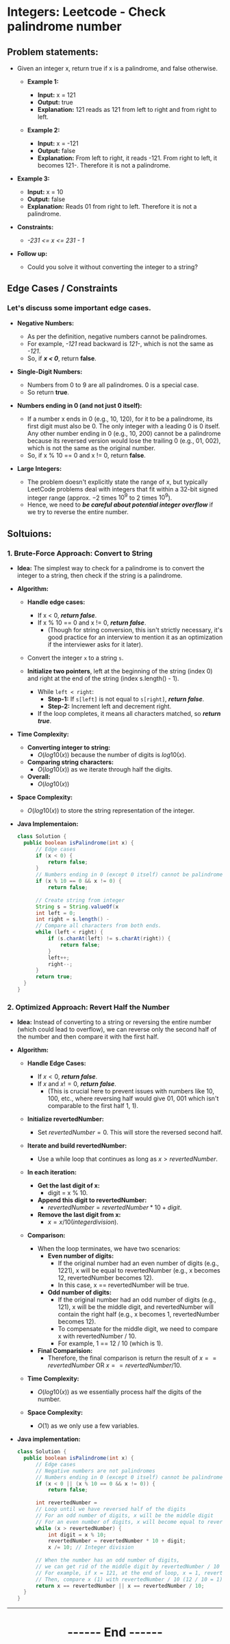 # Integers: Leetcode - Check palindrome number
## Problem statements:
- Given an integer x, return true if x is a palindrome, and false otherwise.

  - **Example 1:**
    - **Input:** x = 121
    - **Output:** true
    - **Explanation:** 121 reads as 121 from left to right and from right to left.

  - **Example 2:**
    - **Input:** x = -121
    - **Output:** false
    - **Explanation:** From left to right, it reads -121. From right to left, it becomes 121-. Therefore it is not a palindrome.

- **Example 3:**
  - **Input:** x = 10
  - **Output:** false
  - **Explanation:** Reads 01 from right to left. Therefore it is not a palindrome.
 
- **Constraints:**
  - *-231 <= x <= 231 - 1*
 
- **Follow up:** 
  - Could you solve it without converting the integer to a string?


## Edge Cases / Constraints
### Let's discuss some important edge cases.
  - **Negative Numbers:** 
    - As per the definition, negative numbers cannot be palindromes.
    - For example, *-121* read backward is *121-*, which is not the same as *-121*. 
    - So, if ***x < 0***, return **false**.

  - **Single-Digit Numbers:** 
    - Numbers from 0 to 9 are all palindromes. 0 is a special case. 
    - So return **true**.

  - **Numbers ending in 0 (and not just 0 itself):** 
    - If a number x ends in 0 (e.g., 10, 120), for it to be a palindrome, its first digit must also be 0. The only integer with a leading 0 is 0 itself. Any other number ending in 0 (e.g., 10, 200) cannot be a palindrome because its reversed version would lose the trailing 0 (e.g., 01, 002), which is not the same as the original number.
    - So, if x % 10 == 0 and x != 0, return **false**.

  - **Large Integers:** 
    - The problem doesn't explicitly state the range of x, but typically LeetCode problems deal with integers that fit within a 32-bit signed integer range (approx. −2 times $10^9$ to 2 times $10^9$). 
    - Hence, we need to ***be careful about potential integer overflow*** if we try to reverse the entire number.


## Soltuions:

### 1. Brute-Force Approach: Convert to String
- **Idea:** The simplest way to check for a palindrome is to convert the integer to a string, then check if the string is a palindrome.

- **Algorithm:**
  - **Handle edge cases:**
    - If x < 0, ***return false***.
    - If x % 10 == 0 and x != 0, ***return false***. 
      - (Though for string conversion, this isn't strictly necessary, it's good practice for an interview to mention it as an optimization if the interviewer asks for it later).

  - Convert the integer `x` to a string `s`.
  - **Initialize two pointers**, left at the beginning of the string (index 0) and right at the end of the string (index s.length() - 1).
    - While `left < right`:
      - **Step-1:** If `s[left]` is not equal to `s[right]`, ***return false***.
      - **Step-2:** Increment left and decrement right.
    - If the loop completes, it means all characters matched, so ***return true***.

- **Time Complexity:**
  - **Converting integer to string:** 
    - $O(log10(x))$ because the number of digits is $log10(x)$.
  - **Comparing string characters:** 
    - $O(log10(x))$ as we iterate through half the digits.
  - **Overall:** 
    - $O(log10(x))$

- **Space Complexity:**
  - $O(log10(x))$ to store the string representation of the integer.

- **Java Implementaion:**
  ```java 
  class Solution {
    public boolean isPalindrome(int x) {
        // Edge cases
        if (x < 0) {
            return false;
        }
        // Numbers ending in 0 (except 0 itself) cannot be palindromes
        if (x % 10 == 0 && x != 0) {
            return false;
      
        // Create string from integer
        String s = String.valueOf(x
        int left = 0;
        int right = s.length() - 
        // Compare all characters from both ends.
        while (left < right) {
            if (s.charAt(left) != s.charAt(right)) {
                return false;
            }
            left++;
            right--;
        }
        return true;
    }
  }
  ```


### 2. Optimized Approach: Revert Half the Number
- **Idea:** Instead of converting to a string or reversing the entire number (which could lead to overflow), we can reverse only the second half of the number and then compare it with the first half.

- **Algorithm:**
  - **Handle Edge Cases:**
    - If $x < 0$, ***return false***.
    - If $x % 10 == 0$ and $x != 0$, ***return false***.
      - (This is crucial here to prevent issues with numbers like 10, 100, etc., where reversing half would give 01, 001 which isn't comparable to the first half 1, 1).
  - **Initialize revertedNumber:** 
    - Set $revertedNumber = 0$. This will store the reversed second half.
  - **Iterate and build revertedNumber:** 
    - Use a while loop that continues as long as $x > revertedNumber$.
  - **In each iteration:**
    - **Get the last digit of x:** 
      - digit = x % 10.
    - **Append this digit to revertedNumber:** 
      - $revertedNumber = revertedNumber * 10 + digit$.
    - **Remove the last digit from x:** 
      - $x = x / 10 (integer division)$.
  - **Comparison:**
    - When the loop terminates, we have two scenarios:
      - **Even number of digits:** 
        - If the original number had an even number of digits (e.g., 1221), x will be equal to revertedNumber (e.g., x becomes 12, revertedNumber becomes 12). 
        - In this case, x == revertedNumber will be true.
      - **Odd number of digits:** 
        - If the original number had an odd number of digits (e.g., 121), x will be the middle digit, and revertedNumber will contain the right half (e.g., x becomes 1, revertedNumber becomes 12). 
        - To compensate for the middle digit, we need to compare x with revertedNumber / 10. 
        - For example, 1 == 12 / 10 (which is 1).
    - **Final Comparision:** 
      - Therefore, the final comparison is return the result of $x == revertedNumber$ OR $x == revertedNumber / 10$.

  - **Time Complexity:**
    - $O(log10(x))$ as we essentially process half the digits of the number.
  - **Space Complexity:**
    - $O(1)$ as we only use a few variables.

- **Java implementation:**
  ```java
  class Solution {
    public boolean isPalindrome(int x) {
        // Edge cases
        // Negative numbers are not palindromes
        // Numbers ending in 0 (except 0 itself) cannot be palindromes
        if (x < 0 || (x % 10 == 0 && x != 0)) {
            return false;
      
        int revertedNumber = 
        // Loop until we have reversed half of the digits
        // For an odd number of digits, x will be the middle digit
        // For an even number of digits, x will become equal to revertedNumber
        while (x > revertedNumber) {
            int digit = x % 10;
            revertedNumber = revertedNumber * 10 + digit;
            x /= 10; // Integer division
      
        // When the number has an odd number of digits,
        // we can get rid of the middle digit by revertedNumber / 10
        // For example, if x = 121, at the end of loop, x = 1, revertedNumber = 12
        // Then, compare x (1) with revertedNumber / 10 (12 / 10 = 1)
        return x == revertedNumber || x == revertedNumber / 10;
    }
  }
  ```

---
<center>
<h1> ------ End ------ </h1>
</center>

<!-- HTML styling -->
<style>
table, th, td {
  border: 1px solid black;
  border-collapse: collapse;
}
heading {
  color: blue;
  font-size: 20px;
  }
</style>